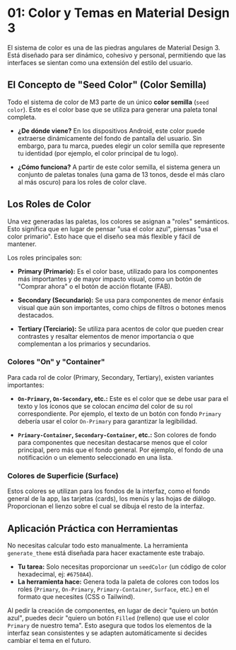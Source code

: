
# 01: Color y Temas en Material Design 3

El sistema de color es una de las piedras angulares de Material Design 3. Está diseñado para ser dinámico, cohesivo y personal, permitiendo que las interfaces se sientan como una extensión del estilo del usuario.

## El Concepto de "Seed Color" (Color Semilla)

Todo el sistema de color de M3 parte de un único **color semilla** (`seed color`). Este es el color base que se utiliza para generar una paleta tonal completa.

*   **¿De dónde viene?** En los dispositivos Android, este color puede extraerse dinámicamente del fondo de pantalla del usuario. Sin embargo, para tu marca, puedes elegir un color semilla que represente tu identidad (por ejemplo, el color principal de tu logo).

*   **¿Cómo funciona?** A partir de este color semilla, el sistema genera un conjunto de paletas tonales (una gama de 13 tonos, desde el más claro al más oscuro) para los roles de color clave.

## Los Roles de Color

Una vez generadas las paletas, los colores se asignan a "roles" semánticos. Esto significa que en lugar de pensar "usa el color azul", piensas "usa el color primario". Esto hace que el diseño sea más flexible y fácil de mantener.

Los roles principales son:

*   **Primary (Primario):** Es el color base, utilizado para los componentes más importantes y de mayor impacto visual, como un botón de "Comprar ahora" o el botón de acción flotante (FAB).

*   **Secondary (Secundario):** Se usa para componentes de menor énfasis visual que aún son importantes, como chips de filtros o botones menos destacados.

*   **Tertiary (Terciario):** Se utiliza para acentos de color que pueden crear contrastes y resaltar elementos de menor importancia o que complementan a los primarios y secundarios.

### Colores "On" y "Container"

Para cada rol de color (Primary, Secondary, Tertiary), existen variantes importantes:

*   **`On-Primary`, `On-Secondary`, etc.:** Este es el color que se debe usar para el texto y los íconos que se colocan *encima* del color de su rol correspondiente. Por ejemplo, el texto de un botón con fondo `Primary` debería usar el color `On-Primary` para garantizar la legibilidad.

*   **`Primary-Container`, `Secondary-Container`, etc.:** Son colores de fondo para componentes que necesitan destacarse menos que el color principal, pero más que el fondo general. Por ejemplo, el fondo de una notificación o un elemento seleccionado en una lista.

### Colores de Superficie (Surface)

Estos colores se utilizan para los fondos de la interfaz, como el fondo general de la app, las tarjetas (cards), los menús y las hojas de diálogo. Proporcionan el lienzo sobre el cual se dibuja el resto de la interfaz.

## Aplicación Práctica con Herramientas

No necesitas calcular todo esto manualmente. La herramienta `generate_theme` está diseñada para hacer exactamente este trabajo.

*   **Tu tarea:** Solo necesitas proporcionar un `seedColor` (un código de color hexadecimal, ej: `#6750A4`).
*   **La herramienta hace:** Genera toda la paleta de colores con todos los roles (`Primary`, `On-Primary`, `Primary-Container`, `Surface`, etc.) en el formato que necesites (CSS o Tailwind).

Al pedir la creación de componentes, en lugar de decir "quiero un botón azul", puedes decir "quiero un botón `Filled` (relleno) que use el color `Primary` de nuestro tema". Esto asegura que todos los elementos de la interfaz sean consistentes y se adapten automáticamente si decides cambiar el tema en el futuro.
